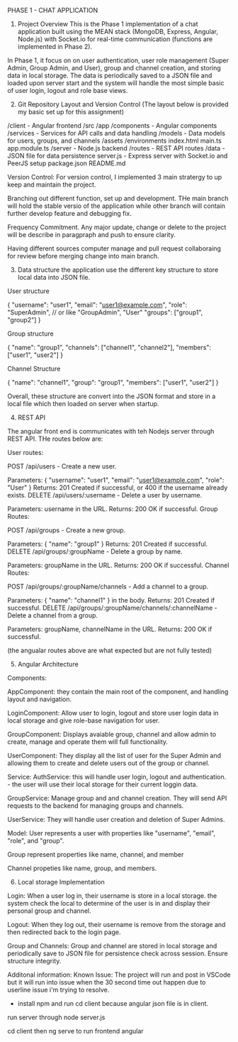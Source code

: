PHASE 1 - CHAT APPLICATION 

1. Project Overview
This is the Phase 1 implementation of a chat application built using the MEAN stack (MongoDB, Express, Angular, Node.js) with Socket.io for real-time communication (functions are implemented in Phase 2). 

In Phase 1, it focus on on user authentication, user role management (Super Admin, Group Admin, and User), group and channel creation, and storing data in local storage.
The data is periodically saved to a JSON file and loaded upon server start and the system will handle the most simple basic of user login, logout and role base views. 

2. Git Repository Layout and Version Control
(The layout below is provided my basic set up for this assignment)

/client - Angular frontend
    /src
      /app
        /components  - Angular components
        /services    - Services for API calls and data handling
        /models      - Data models for users, groups, and channels
      /assets
      /environments
      index.html
      main.ts
      app.module.ts
/server - Node.js backend
    /routes          - REST API routes
    /data            - JSON file for data persistence
    server.js        - Express server with Socket.io and PeerJS setup
    package.json
README.md

Version Control: 
For version control, I implemented 3 main stratergy to up keep and maintain the project. 
 
 Branching out different function, set up and development. THe main branch will hold the stable versio of the application while other branch will contain further develop feature and debugging fix. 

 Frequency Commitment. Any major update, change or delete to the project will be describe in paragpraph and push to ensure clarity. 

 Having different sources computer manage and pull request collaboraing for review before merging change into main branch. 

 3. Data structure 
the application use the different key structure to store local data into JSON file.

User structure 

{
  "username": "user1",
  "email": "user1@example.com",
  "role": "SuperAdmin", // or like "GroupAdmin", "User"
  "groups": ["group1", "group2"]
}

Group structure 

{
  "name": "group1",
  "channels": ["channel1", "channel2"],
  "members": ["user1", "user2"]
}

Channel Structure

{
  "name": "channel1",
  "group": "group1",
  "members": ["user1", "user2"]
}

Overall, these structure are convert into the JSON format and store in a local file which then loaded on server when startup. 

4. REST API 

The angular front end is communicates with teh Nodejs server through REST API. THe routes below are: 

User routes: 

POST /api/users - Create a new user.

Parameters: { "username": "user1", "email": "user1@example.com", "role": "User" }
Returns: 201 Created if successful, or 400 if the username already exists.
DELETE /api/users/:username - Delete a user by username.

Parameters: username in the URL.
Returns: 200 OK if successful.
Group Routes:

POST /api/groups - Create a new group.

Parameters: { "name": "group1" }
Returns: 201 Created if successful.
DELETE /api/groups/:groupName - Delete a group by name.

Parameters: groupName in the URL.
Returns: 200 OK if successful.
Channel Routes:

POST /api/groups/:groupName/channels - Add a channel to a group.

Parameters: { "name": "channel1" } in the body.
Returns: 201 Created if successful.
DELETE /api/groups/:groupName/channels/:channelName - Delete a channel from a group.

Parameters: groupName, channelName in the URL.
Returns: 200 OK if successful.

(the angualar routes above are what expected but are not fully tested)

5. Angular Architecture 

Components: 

AppComponent: they contain the main root of the component, and handling layout and navigation. 

LoginComponent: Allow user to login, logout and store user login data in local storage and give role-base navigation for user. 

GroupComponent: Displays avaiable group, channel and allow admin to create, manage and operate them will full functionality. 

UserComponent: They display all the list of user for the Super Admin and allowing them to create and delete users out of the group or channel. 

Service: 
AuthService: this will handle user login, logout and authentication. - the user will use their local storage for their current loggin data. 

GroupService: Manage group and and channel creation. 
They will send API requests to the backend for managing groups and channels. 

UserService: They will handle user creation and deletion of Super Admins. 

Model: 
User represents a user with properties like "username", "email", "role", and "group". 

Group represent properties like name, channel, and member 

Channel propeties like name, group, and members. 

6. Local storage Implementation 

Login: When a user log in, their username is store in a local storage. the system check the local to determine of the user is in and display their personal group and channel. 

Logout: When they log out, their username is remove from the storage and then redirected back to the login page. 

Group and Channels: Group and channel are stored in local storage and periodically save to JSON file for persistence check across session. Ensure structure integrity. 




Additonal information: 
Known Issue: The project will run and post in VSCode but it will run into issue when the 30 second time out happen due to userline issue i'm trying to resolve. 

- install npm and run cd client because angular json file is in client. 

run server through node server.js 

cd client then 
ng serve to run frontend angular 
